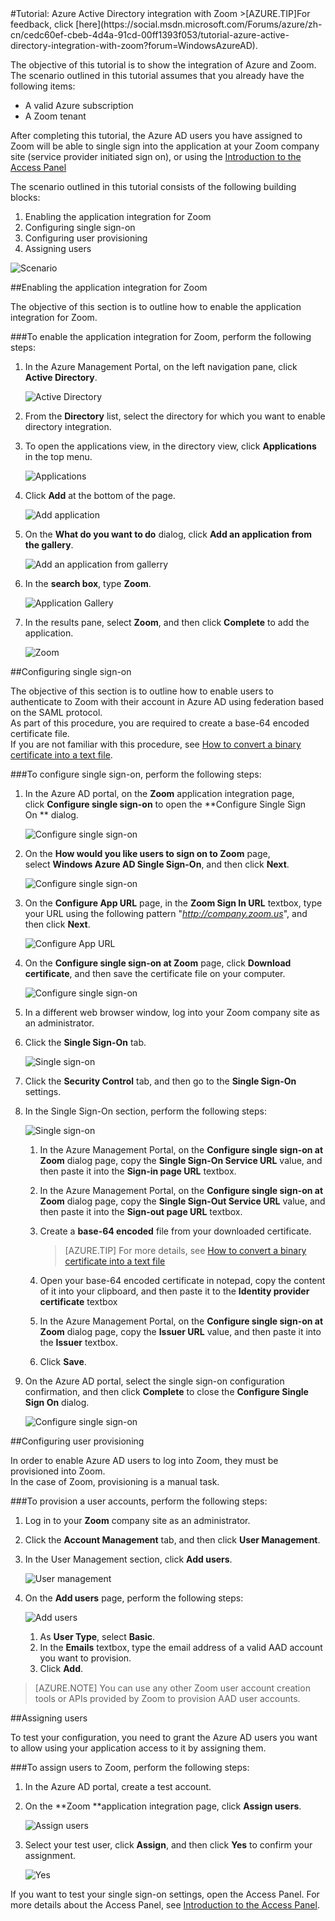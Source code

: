 <properties pageTitle="Tutorial: Azure Active Directory integration with Zoom | Windows Azure" description="Learn how to use Zoom with Azure Active Directory to enable single sign-on, automated provisioning, and more!." services="active-directory" authors="MarkusVi"  documentationCenter="na" manager="stevenpo"/>
<tags
	ms.service="active-directory"
	ms.date="08/01/2015"
	wacn.date=""/>
#Tutorial: Azure Active Directory integration with Zoom
>[AZURE.TIP]For feedback, click [here](https://social.msdn.microsoft.com/Forums/azure/zh-cn/cedc60ef-cbeb-4d4a-91cd-00ff1393f053/tutorial-azure-active-directory-integration-with-zoom?forum=WindowsAzureAD).
  
The objective of this tutorial is to show the integration of Azure and Zoom.  
The scenario outlined in this tutorial assumes that you already have the following items:

-   A valid Azure subscription
-   A Zoom tenant
  
After completing this tutorial, the Azure AD users you have assigned to Zoom will be able to single sign into the application at your Zoom company site (service provider initiated sign on), or using the [Introduction to the Access Panel](https://msdn.microsoft.com/zh-cn/library/dn308586)
  
The scenario outlined in this tutorial consists of the following building blocks:

1.  Enabling the application integration for Zoom
2.  Configuring single sign-on
3.  Configuring user provisioning
4.  Assigning users

![Scenario](./media/active-directory-saas-zoom-tutorial/IC784693.png "Scenario")

##Enabling the application integration for Zoom
  
The objective of this section is to outline how to enable the application integration for Zoom.

###To enable the application integration for Zoom, perform the following steps:

1.  In the Azure Management Portal, on the left navigation pane, click **Active Directory**.

    ![Active Directory](./media/active-directory-saas-zoom-tutorial/IC700993.png "Active Directory")

2.  From the **Directory** list, select the directory for which you want to enable directory integration.

3.  To open the applications view, in the directory view, click **Applications** in the top menu.

    ![Applications](./media/active-directory-saas-zoom-tutorial/IC700994.png "Applications")

4.  Click **Add** at the bottom of the page.

    ![Add application](./media/active-directory-saas-zoom-tutorial/IC749321.png "Add application")

5.  On the **What do you want to do** dialog, click **Add an application from the gallery**.

    ![Add an application from gallerry](./media/active-directory-saas-zoom-tutorial/IC749322.png "Add an application from gallerry")

6.  In the **search box**, type **Zoom**.

    ![Application Gallery](./media/active-directory-saas-zoom-tutorial/IC784694.png "Application Gallery")

7.  In the results pane, select **Zoom**, and then click **Complete** to add the application.

    ![Zoom](./media/active-directory-saas-zoom-tutorial/IC784695.png "Zoom")

##Configuring single sign-on
  
The objective of this section is to outline how to enable users to authenticate to Zoom with their account in Azure AD using federation based on the SAML protocol.  
As part of this procedure, you are required to create a base-64 encoded certificate file.  
If you are not familiar with this procedure, see [How to convert a binary certificate into a text file](http://youtu.be/PlgrzUZ-Y1o).

###To configure single sign-on, perform the following steps:

1.  In the Azure AD portal, on the **Zoom** application integration page, click **Configure single sign-on** to open the **Configure Single Sign On ** dialog.

    ![Configure single sign-on](./media/active-directory-saas-zoom-tutorial/IC784696.png "Configure single sign-on")

2.  On the **How would you like users to sign on to Zoom** page, select **Windows Azure AD Single Sign-On**, and then click **Next**.

    ![Configure single sign-on](./media/active-directory-saas-zoom-tutorial/IC784697.png "Configure single sign-on")

3.  On the **Configure App URL** page, in the **Zoom Sign In URL** textbox, type your URL using the following pattern "*http://company.zoom.us*", and then click **Next**.

    ![Configure App URL](./media/active-directory-saas-zoom-tutorial/IC784698.png "Configure App URL")

4.  On the **Configure single sign-on at Zoom** page, click **Download certificate**, and then save the certificate file on your computer.

    ![Configure single sign-on](./media/active-directory-saas-zoom-tutorial/IC784699.png "Configure single sign-on")

5.  In a different web browser window, log into your Zoom company site as an administrator.

6.  Click the **Single Sign-On** tab.

    ![Single sign-on](./media/active-directory-saas-zoom-tutorial/IC784700.png "Single sign-on")

7.  Click the **Security Control** tab, and then go to the **Single Sign-On** settings.

8.  In the Single Sign-On section, perform the following steps:

    ![Single sign-on](./media/active-directory-saas-zoom-tutorial/IC784701.png "Single sign-on")

    1.  In the Azure Management Portal, on the **Configure single sign-on at Zoom** dialog page, copy the **Single Sign-On Service URL** value, and then paste it into the **Sign-in page URL** textbox.
    2.  In the Azure Management Portal, on the **Configure single sign-on at Zoom** dialog page, copy the **Single Sign-Out Service URL** value, and then paste it into the **Sign-out page URL** textbox.
    3.  Create a **base-64 encoded** file from your downloaded certificate.  

        >[AZURE.TIP] For more details, see [How to convert a binary certificate into a text file](http://youtu.be/PlgrzUZ-Y1o)

    4.  Open your base-64 encoded certificate in notepad, copy the content of it into your clipboard, and then paste it to the **Identity provider certificate** textbox
    5.  In the Azure Management Portal, on the **Configure single sign-on at Zoom** dialog page, copy the **Issuer URL** value, and then paste it into the **Issuer** textbox.
    6.  Click **Save**.

9.  On the Azure AD portal, select the single sign-on configuration confirmation, and then click **Complete** to close the **Configure Single Sign On** dialog.

    ![Configure single sign-on](./media/active-directory-saas-zoom-tutorial/IC784702.png "Configure single sign-on")

##Configuring user provisioning
  
In order to enable Azure AD users to log into Zoom, they must be provisioned into Zoom.  
In the case of Zoom, provisioning is a manual task.

###To provision a user accounts, perform the following steps:

1.  Log in to your **Zoom** company site as an administrator.

2.  Click the **Account Management** tab, and then click **User Management**.

3.  In the User Management section, click **Add users**.

    ![User management](./media/active-directory-saas-zoom-tutorial/IC784703.png "User management")

4.  On the **Add users** page, perform the following steps:

    ![Add users](./media/active-directory-saas-zoom-tutorial/IC784704.png "Add users")

    1.  As **User Type**, select **Basic**.
    2.  In the **Emails** textbox, type the email address of a valid AAD account you want to provision.
    3.  Click **Add**.

>[AZURE.NOTE] You can use any other Zoom user account creation tools or APIs provided by Zoom to provision AAD user accounts.

##Assigning users
  
To test your configuration, you need to grant the Azure AD users you want to allow using your application access to it by assigning them.

###To assign users to Zoom, perform the following steps:

1.  In the Azure AD portal, create a test account.

2.  On the **Zoom **application integration page, click **Assign users**.

    ![Assign users](./media/active-directory-saas-zoom-tutorial/IC784705.png "Assign users")

3.  Select your test user, click **Assign**, and then click **Yes** to confirm your assignment.

    ![Yes](./media/active-directory-saas-zoom-tutorial/IC767830.png "Yes")
  
If you want to test your single sign-on settings, open the Access Panel. For more details about the Access Panel, see [Introduction to the Access Panel](https://msdn.microsoft.com/zh-cn/library/dn308586).